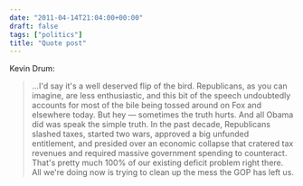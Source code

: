 ```yaml
---
date: "2011-04-14T21:04:00+00:00"
draft: false
tags: ["politics"]
title: "Quote post"
---
```

Kevin Drum:

>...I'd say it's a well deserved flip of the bird. Republicans, as you can imagine, are less enthusiastic, and this bit of the speech undoubtedly accounts for most of the bile being tossed around on Fox and elsewhere today. But hey — sometimes the truth hurts. And all Obama did was speak the simple truth. In the past decade, Republicans slashed taxes, started two wars, approved a big unfunded entitlement, and presided over an economic collapse that cratered tax revenues and required massive government spending to counteract. That's pretty much 100% of our existing deficit problem right there. All we're doing now is trying to clean up the mess the GOP has left us.
